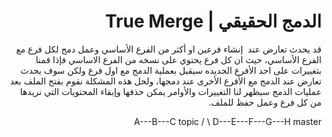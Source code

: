 <div dir = rtl > 
  
 <h1>  الدمج الحقيقي | True Merge </h1> 

<p>

‏قد يحدث تعارض عند ‏ ‏إنشاء فرعين او أكثر من الفرع الأساسي وعمل دمج لكل فرع مع الفرع الأساسي، حيث ان كل فرع يحتوي على نسخه من الفرع الاساسي فإذا قمنا بتغييرات على احد الأفرع الجديده سيقبل بعملية الدمج مع اول فرع ولكن سوف يحدث تعارض عند الدمج مع الأفرع الأخرى عند دمجها، ولحل هذه المشكلة نقوم بفتح الملف بعد عمليات الدمج سيظهر لنا التغييرات والأوامر يمكن حذفها وإبقاء المحتويات التي نريدها من كل فرع وعمل حفظ للملف.


</p>

<p> 
  	  A---B---C topic
	 /         \
    D---E---F---G---H master
 </p>
  



   


  </dir >
